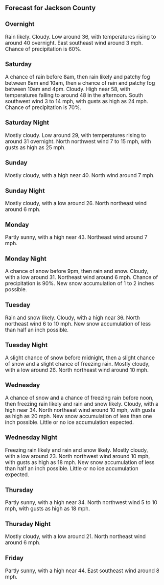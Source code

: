 <div>
   <h2>Forecast for Jackson County</h2>
   <p>
      <div style="font-size:120%">
         <h3>Overnight</h3>Rain likely. Cloudy. Low around 36, with temperatures rising to around 40 overnight. East southeast wind around 3 mph. Chance
         of precipitation is 60%.<br></div>
   </p>
   <p>
      <div style="font-size:120%">
         <h3>Saturday</h3>A chance of rain before 8am, then rain likely and patchy fog between 8am and 10am, then a chance of rain and patchy fog between
         10am and 4pm. Cloudy. High near 58, with temperatures falling to around 48 in the afternoon. South southwest wind 3 to 14
         mph, with gusts as high as 24 mph. Chance of precipitation is 70%.<br></div>
   </p>
   <p>
      <div style="font-size:120%">
         <h3>Saturday Night</h3>Mostly cloudy. Low around 29, with temperatures rising to around 31 overnight. North northwest wind 7 to 15 mph, with gusts
         as high as 25 mph.<br></div>
   </p>
   <p>
      <div style="font-size:120%">
         <h3>Sunday</h3>Mostly cloudy, with a high near 40. North wind around 7 mph.<br></div>
   </p>
   <p>
      <div style="font-size:120%">
         <h3>Sunday Night</h3>Mostly cloudy, with a low around 26. North northeast wind around 6 mph.<br></div>
   </p>
   <p>
      <div style="font-size:120%">
         <h3>Monday</h3>Partly sunny, with a high near 43. Northeast wind around 7 mph.<br></div>
   </p>
   <p>
      <div style="font-size:120%">
         <h3>Monday Night</h3>A chance of snow before 9pm, then rain and snow. Cloudy, with a low around 31. Northeast wind around 6 mph. Chance of precipitation
         is 90%. New snow accumulation of 1 to 2 inches possible.<br></div>
   </p>
   <p>
      <div style="font-size:120%">
         <h3>Tuesday</h3>Rain and snow likely. Cloudy, with a high near 36. North northeast wind 6 to 10 mph. New snow accumulation of less than half
         an inch possible.<br></div>
   </p>
   <p>
      <div style="font-size:120%">
         <h3>Tuesday Night</h3>A slight chance of snow before midnight, then a slight chance of snow and a slight chance of freezing rain. Mostly cloudy,
         with a low around 26. North northeast wind around 10 mph.<br></div>
   </p>
   <p>
      <div style="font-size:120%">
         <h3>Wednesday</h3>A chance of snow and a chance of freezing rain before noon, then freezing rain likely and rain and snow likely. Cloudy, with
         a high near 34. North northeast wind around 10 mph, with gusts as high as 20 mph. New snow accumulation of less than one inch
         possible. Little or no ice accumulation expected.<br></div>
   </p>
   <p>
      <div style="font-size:120%">
         <h3>Wednesday Night</h3>Freezing rain likely and rain and snow likely. Mostly cloudy, with a low around 23. North northwest wind around 10 mph, with
         gusts as high as 18 mph. New snow accumulation of less than half an inch possible. Little or no ice accumulation expected.<br></div>
   </p>
   <p>
      <div style="font-size:120%">
         <h3>Thursday</h3>Partly sunny, with a high near 34. North northwest wind 5 to 10 mph, with gusts as high as 18 mph.<br></div>
   </p>
   <p>
      <div style="font-size:120%">
         <h3>Thursday Night</h3>Mostly cloudy, with a low around 21. North northeast wind around 6 mph.<br></div>
   </p>
   <p>
      <div style="font-size:120%">
         <h3>Friday</h3>Partly sunny, with a high near 44. East southeast wind around 8 mph.<br></div>
   </p>
</div>